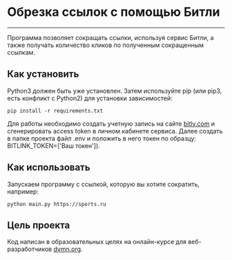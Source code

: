 # Обрезка ссылок с помощью Битли
***
Программа позволяет сокращать ссылки, используя сервис Битли, а также получать количество кликов по полученным сокращенным
ссылкам.

## Как установить

Python3 должен быть уже установлен. Затем используйте pip (или pip3, есть конфликт с Python2) для установки зависимостей:
```
pip install -r requirements.txt
```
Для работы необходимо создать учетную запись на сайте [bitly.com](https://bitly.com) и сгенерировать access token
в личном кабинете сервиса. Далее создать в папке проекта файл .env и положить в него токен по образцу: BITLINK_TOKEN=['Ваш токен']).

## Как использовать
Запускаем программу с ссылкой, которую вы хотите сократить, например:
```
python main.py https://sports.ru
```

## Цель проекта
Код написан в образовательных целях на онлайн-курсе для веб-разработчиков [dvmn.org](https://dvmn.org).
